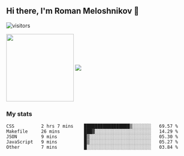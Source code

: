 ## Hi there, I'm Roman Meloshnikov 👋

![visitors](https://visitor-badge.glitch.me/badge?page_id=aldangold.id)

<!--
**Surtt/Surtt** is a ✨ _special_ ✨ repository because its `README.md` (this file) appears on your GitHub profile.

Here are some ideas to get you started:

- 🔭 I’m currently working on ...
- 🌱 I’m currently learning ...
- 👯 I’m looking to collaborate on ...
- 🤔 I’m looking for help with ...
- 💬 Ask me about ...
- 📫 How to reach me: ...
- 😄 Pronouns: ...
- ⚡ Fun fact: ...
-->

<span>
<a>
<img align="center" height="180em" src="https://github-readme-stats.vercel.app/api?username=aldangold&show_icons=true&hide_border=true&&count_private=true&include_all_commits=true" />
</a>
<a href="https://github.com/surtt/github-readme-stats">
<img align="center" src="https://github-readme-stats.vercel.app/api/top-langs/?username=aldangold&layout=compact&hide_border=true" />
</a>
</span>


### My stats
<!--START_SECTION:waka-->

```text
CSS          2 hrs 7 mins    █████████████████▒░░░░░░░   69.57 %
Makefile     26 mins         ███▓░░░░░░░░░░░░░░░░░░░░░   14.29 %
JSON         9 mins          █▒░░░░░░░░░░░░░░░░░░░░░░░   05.30 %
JavaScript   9 mins          █▒░░░░░░░░░░░░░░░░░░░░░░░   05.27 %
Other        7 mins          █░░░░░░░░░░░░░░░░░░░░░░░░   03.84 %
```

<!--END_SECTION:waka-->

